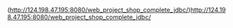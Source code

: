 (http://124.198.47.195:8080/web_project_shop_complete_jdbc/)http://124.198.47.195:8080/web_project_shop_complete_jdbc/
